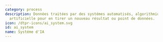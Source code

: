 ```yaml
---
category: process
description: Données traitées par des systémes automatisés, algorithmiques ou d'intelligence
  artificielle pour en tirer un nouveau résultat ou point de données. 
icon: /dtpr-icons/ai_system.svg
id: ai_system
name: Systéme d'IA
---
```

